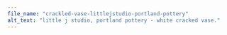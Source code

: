 ```yaml
---
file_name: "crackled-vase-littlejstudio-portland-pottery"
alt_text: "little j studio, portland pottery - white cracked vase."
---
```


